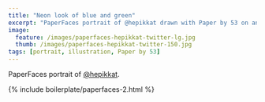 ```yaml
---
title: "Neon look of blue and green"
excerpt: "PaperFaces portrait of @hepikkat drawn with Paper by 53 on an iPad."
image: 
  feature: /images/paperfaces-hepikkat-twitter-lg.jpg
  thumb: /images/paperfaces-hepikkat-twitter-150.jpg
tags: [portrait, illustration, Paper by 53]
---
```


PaperFaces portrait of [@hepikkat](http://twitter.com/hepikkat).

{% include boilerplate/paperfaces-2.html %}